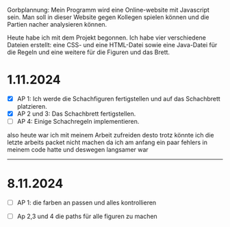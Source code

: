 Gorbplannung:
Mein Programm wird eine Online-website mit Javascript sein. Man soll in dieser Website gegen Kollegen spielen können und die Partien nacher analysieren können.

Heute habe ich mit dem Projekt begonnen. Ich habe vier verschiedene Dateien erstellt: eine CSS- und eine HTML-Datei sowie eine Java-Datei für die Regeln und eine weitere für die Figuren und das Brett.

# 1.11.2024
- [x] AP 1: Ich werde die Schachfiguren fertigstellen und auf das Schachbrett platzieren.  
- [x] AP 2 und 3: Das Schachbrett fertigstellen.  
- [ ] AP 4: Einige Schachregeln implementieren.

also heute war ich mit meinem Arbeit zufreiden desto trotz könnte ich die letzte arbeits packet nicht machen da ich am anfang ein paar fehlers in meinem code hatte und deswegen langsamer war

---
# 8.11.2024
- [ ] AP 1: die farben an passen und   alles kontrollieren
- [ ] Ap 2,3 und 4 die paths für alle figuren zu machen

